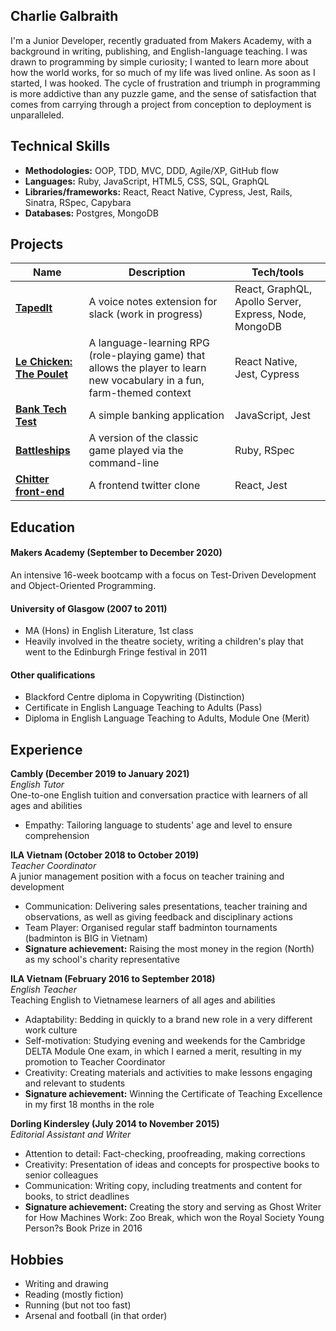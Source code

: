 ## Charlie Galbraith

I'm a Junior Developer, recently graduated from Makers Academy, with a background in writing, publishing, and English-language teaching. I was drawn to programming by simple curiosity; I wanted to learn more about how the world works, for so much of my life was lived online. As soon as I started, I was hooked. The cycle of frustration and triumph in programming is more addictive than any puzzle game, and the sense of satisfaction that comes from carrying through a project from conception to deployment is unparalleled.  

## Technical Skills

- **Methodologies:** OOP, TDD, MVC, DDD, Agile/XP, GitHub flow  
- **Languages:** Ruby, JavaScript, HTML5, CSS, SQL, GraphQL  
- **Libraries/frameworks:** React, React Native, Cypress, Jest, Rails, Sinatra, RSpec, Capybara  
- **Databases:** Postgres, MongoDB  

## Projects

| Name                         | Description       | Tech/tools        |
| ---------------------------- | ----------------- | ----------------- |
| **[TapedIt](https://github.com/voice-notes)** | A voice notes extension for slack (work in progress) | React, GraphQL, Apollo Server, Express, Node, MongoDB |
| **[Le Chicken: The Poulet](https://github.com/emilyalice2708/le-chicken)**   |  A language-learning RPG (role-playing game) that allows the player to learn new vocabulary in a fun, farm-themed context | React Native, Jest, Cypress |
| **[Bank Tech Test](https://github.com/charlie-galb/bank-tech-test)** | A simple banking application | JavaScript, Jest              |
| **[Battleships](https://github.com/charlie-galb/Battleships)** | A version of the classic game played via the command-line | Ruby, RSpec             |
| **[Chitter front-end](https://github.com/charlie-galb/chitter-frontend-react)** | A frontend twitter clone | React, Jest              |

## Education

#### Makers Academy (September to December 2020)

An intensive 16-week bootcamp with a focus on Test-Driven Development and Object-Oriented Programming.  

#### University of Glasgow (2007 to 2011)

- MA (Hons) in English Literature, 1st class
- Heavily involved in the theatre society, writing a children's play that went to the Edinburgh Fringe festival in 2011

#### Other qualifications

- Blackford Centre diploma in Copywriting (Distinction)    
- Certificate in English Language Teaching to Adults (Pass)       
- Diploma in English Language Teaching to Adults, Module One (Merit)

## Experience

**Cambly (December 2019 to January 2021)**  
*English Tutor*   
One-to-one English tuition and conversation practice with learners of all ages and abilities
- Empathy: Tailoring language to students' age and level to ensure comprehension

**ILA Vietnam (October 2018 to October 2019)**  
*Teacher Coordinator*  
A junior management position with a focus on teacher training and development
- Communication: Delivering sales presentations, teacher training and observations, as well as giving feedback and disciplinary actions
- Team Player: Organised regular staff badminton tournaments (badminton is BIG in Vietnam)
- **Signature achievement:** Raising the most money in the region (North) as my school's charity
representative

**ILA Vietnam (February 2016 to September 2018)**  
*English Teacher*  
Teaching English to Vietnamese learners of all ages and abilities
- Adaptability: Bedding in quickly to a brand new role in a very different work culture
- Self-motivation: Studying evening and weekends for the Cambridge DELTA Module One exam, in which I
earned a merit, resulting in my promotion to Teacher Coordinator
- Creativity: Creating materials and activities to make lessons engaging and relevant to students
- **Signature achievement:** Winning the Certificate of Teaching Excellence in my first 18 months in the role

**Dorling Kindersley (July 2014 to November 2015)**  
*Editorial Assistant and Writer* 
- Attention to detail: Fact-checking, proofreading, making corrections
- Creativity: Presentation of ideas and concepts for prospective books to senior colleagues
- Communication: Writing copy, including treatments and content for books, to strict deadlines
- **Signature achievement:** Creating the story and serving as Ghost Writer for How Machines Work: Zoo
Break, which won the Royal Society Young Person?s Book Prize in 2016

## Hobbies

- Writing and drawing
- Reading (mostly fiction)
- Running (but not too fast)
- Arsenal and football (in that order)
